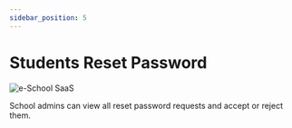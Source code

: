 ```yaml
---
sidebar_position: 5
---
```


# Students Reset Password

![e-School SaaS](../../static/images/schooladmin/reset-password.png)

School admins can view all reset password requests and accept or reject them. 